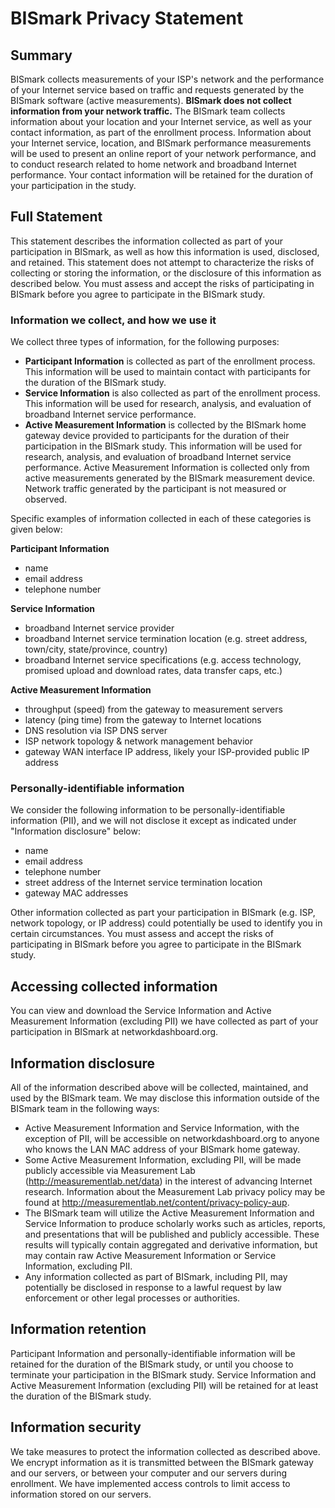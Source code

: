 BISmark Privacy Statement
=========================

Summary
-------

BISmark collects measurements of your ISP's network and the performance of your
Internet service based on traffic and requests generated by the BISmark
software (active measurements). **BISmark does not collect information from
your network traffic.** The BISmark team collects information about your
location and your Internet service, as well as your contact information, as
part of the enrollment process. Information about your Internet service,
location, and BISmark performance measurements will be used to present an
online report of your network performance, and to conduct research related to
home network and broadband Internet performance. Your contact information will
be retained for the duration of your participation in the study.

Full Statement
--------------

This statement describes the information collected as part of your
participation in BISmark, as well as how this information is used, disclosed,
and retained. This statement does not attempt to characterize the risks of
collecting or storing the information, or the disclosure of this information as
described below. You must assess and accept the risks of participating in
BISmark before you agree to participate in the BISmark study.

### Information we collect, and how we use it

We collect three types of information, for the following purposes:

- **Participant Information** is collected as part of the enrollment process. This
  information will be used to maintain contact with participants for the
  duration of the BISmark study.
- **Service Information** is also collected as part of the enrollment process. This
  information will be used for research, analysis, and evaluation of broadband
  Internet service performance.
- **Active Measurement Information** is collected by the BISmark home gateway
  device provided to participants for the duration of their participation in
  the BISmark study. This information will be used for research, analysis, and
  evaluation of broadband Internet service performance. Active Measurement
  Information is collected only from active measurements generated by the
  BISmark measurement device. Network traffic generated by the participant is
  not measured or observed.


Specific examples of information collected in each of these categories is given
below:

**Participant Information**

- name
- email address
- telephone number

**Service Information**

- broadband Internet service provider
- broadband Internet service termination location (e.g. street address,
  town/city, state/province, country)
- broadband Internet service specifications (e.g. access technology, promised
  upload and download rates, data transfer caps, etc.)

**Active Measurement Information**

- throughput (speed) from the gateway to measurement servers
- latency (ping time) from the gateway to Internet locations
- DNS resolution via ISP DNS server
- ISP network topology & network management behavior
- gateway WAN interface IP address, likely your ISP-provided public IP address

### Personally-identifiable information

We consider the following information to be personally-identifiable information
(PII), and we will not disclose it except as indicated under "Information
disclosure" below:

- name
- email address
- telephone number
- street address of the Internet service termination location
- gateway MAC addresses

Other information collected as part your participation in BISmark (e.g. ISP,
network topology, or IP address) could potentially be used to identify you in
certain circumstances. You must assess and accept the risks of participating in
BISmark before you agree to participate in the BISmark study.

Accessing collected information
-------------------------------

You can view and download the Service Information and Active Measurement
Information (excluding PII) we have collected as part of your participation in
BISmark at networkdashboard.org.

Information disclosure
----------------------

All of the information described above will be collected, maintained, and used
by the BISmark team. We may disclose this information outside of the BISmark
team in the following ways:

- Active Measurement Information and Service Information, with the exception of
  PII, will be accessible on networkdashboard.org to anyone who knows the LAN
  MAC address of your BISmark home gateway.
- Some Active Measurement Information, excluding PII, will be made publicly
  accessible via Measurement Lab (<http://measurementlab.net/data>) in the
  interest of advancing Internet research. Information about the Measurement
  Lab privacy policy may be found at
  <http://measurementlab.net/content/privacy-policy-aup>.
- The BISmark team will utilize the Active Measurement Information and Service
  Information to produce scholarly works such as articles, reports, and
  presentations that will be published and publicly accessible. These results
  will typically contain aggregated and derivative information, but may contain
  raw Active Measurement Information or Service Information, excluding PII.
- Any information collected as part of BISmark, including PII, may potentially
  be disclosed in response to a lawful request by law enforcement or other
  legal processes or authorities.

Information retention
---------------------

Participant Information and personally-identifiable information will be
retained for the duration of the BISmark study, or until you choose to
terminate your participation in the BISmark study. Service Information and
Active Measurement Information (excluding PII) will be retained for at least
the duration of the BISmark study.

Information security
--------------------

We take measures to protect the information collected as described above. We
encrypt information as it is transmitted between the BISmark gateway and our
servers, or between your computer and our servers during enrollment. We have
implemented access controls to limit access to information stored on our
servers.
